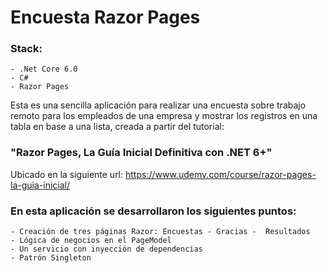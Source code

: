 # Encuesta Razor Pages

### Stack: 
    - .Net Core 6.0 
    - C# 
    - Razor Pages 

Esta es una sencilla aplicación para realizar una encuesta sobre trabajo remoto para los empleados de una empresa y mostrar los registros en una tabla en base a una lista, creada a partir del tutorial: 
### "Razor Pages, La Guía Inicial Definitiva con .NET 6+" 

Ubicado en la siguiente url: 
https://www.udemy.com/course/razor-pages-la-guia-inicial/

### En esta aplicación se desarrollaron los siguientes puntos:

    - Creación de tres páginas Razor: Encuestas - Gracias -  Resultados
    - Lógica de negocios en el PageModel
    - Un servicio con inyección de dependencias
    - Patrón Singleton

